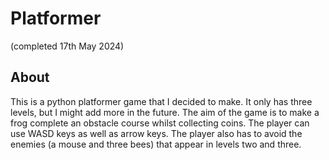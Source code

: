 # Platformer
(completed 17th May 2024)

## About
This is a python platformer game that I decided to make. It only has three levels, but I might add more in the future. The aim of the game is to make a frog complete an obstacle course whilst collecting coins. The player can use WASD keys as well as arrow keys. The player also has to avoid the enemies (a mouse and three bees) that appear in levels two and three. 
